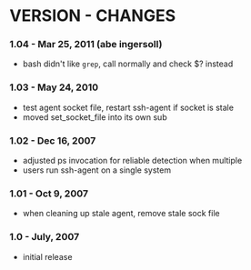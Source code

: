 
# VERSION - CHANGES

### 1.04 - Mar 25, 2011 (abe ingersoll)

* bash didn't like `grep`, call normally and check $? instead

### 1.03 - May 24, 2010

* test agent socket file, restart ssh-agent if socket is stale
* moved set_socket_file into its own sub

### 1.02 - Dec 16, 2007

* adjusted ps invocation for reliable detection when multiple 
* users run ssh-agent on a single system

### 1.01 - Oct 9, 2007 

* when cleaning up stale agent, remove stale sock file

### 1.0 - July, 2007

* initial release

